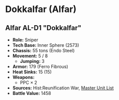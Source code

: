 # Dokkalfar (Alfar)
## Alfar AL-D1 "Dokkalfar"
- **Role:** Sniper
- **Tech Base:** Inner Sphere (2573)
- **Chassis:** 55 tons (Endo Steel)
- **Movement:** 5 / 8
  - **Jumping:** 3
- **Armor:** 179 (Ferro Fibrous)
- **Heat Sinks:** 15 (15)
- **Weapons:**
  - PPC × 2
- **Sources:** Hist:Reunification War, [Master Unit List](http://masterunitlist.info/Unit/Details/3693/alfar-al-d1-dokkalfar)
- **Battle Value:** 1458

